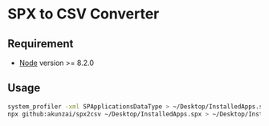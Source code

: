 # SPX to CSV Converter

## Requirement

- [Node](https://nodejs.org/) version >= 8.2.0

## Usage

```sh
system_profiler -xml SPApplicationsDataType > ~/Desktop/InstalledApps.spx
npx github:akunzai/spx2csv ~/Desktop/InstalledApps.spx > ~/Desktop/InstalledApps.csv
```
